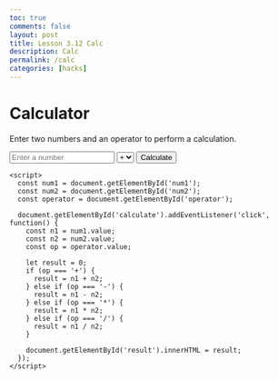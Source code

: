 ```yaml
---
toc: true
comments: false
layout: post
title: Lesson 3.12 Calc
description: Calc
permalink: /calc
categories: [hacks] 
---
```



<html>
  <head>
    <title>Calculator</title>
  </head>
  <body>
    <h1>Calculator</h1>
    <p>Enter two numbers and an operator to perform a calculation.</p>
    <input id="num1" type="number" placeholder="Enter a number">
    <select id="operator">
      <option value="+">+</option>
      <option value="-">-</option>
      <option value="*">*</option>
      <option value="/">/</option>
    <input id="num2" type="number" placeholder="Enter another number">
    </select>
    <button id="calculate">Calculate</button>
    <p id="result"></p>

    <script>
      const num1 = document.getElementById('num1');
      const num2 = document.getElementById('num2');
      const operator = document.getElementById('operator');

      document.getElementById('calculate').addEventListener('click', function() {
        const n1 = num1.value;
        const n2 = num2.value;
        const op = operator.value;

        let result = 0;
        if (op === '+') {
          result = n1 + n2;
        } else if (op === '-') {
          result = n1 - n2;
        } else if (op === '*') {
          result = n1 * n2;
        } else if (op === '/') {
          result = n1 / n2;
        }

        document.getElementById('result').innerHTML = result;
      });
    </script>
  </body>
</html>
